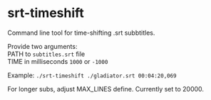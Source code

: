 # srt-timeshift
Command line tool for time-shifting .srt subbtitles.

Provide two arguments:  
PATH to ```subtitles.srt``` file  
TIME in milliseconds ```1000``` or ```-1000```

Example: ```./srt-timeshift ./gladiator.srt 00:04:20,069```

For longer subs, adjust MAX_LINES define. Currently set to 20000.
